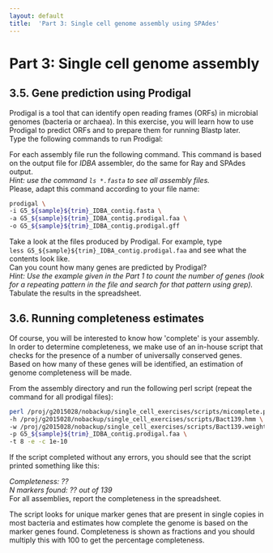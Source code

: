 ```yaml
---
layout: default
title:  'Part 3: Single cell genome assembly using SPAdes'
---
```


# Part 3: Single cell genome assembly

## 3.5. Gene prediction using Prodigal


Prodigal is a tool that can identify open reading frames (ORFs) in microbial genomes (bacteria or archaea). 
In this exercise, you will learn how to use Prodigal to predict ORFs and to prepare them for running Blastp later.  
Type the following commands to run Prodigal:  

For each assembly file run the following command. This command is based on the output file for *IDBA* assembler, do the same for Ray and SPAdes output.  
*Hint: use the command ```ls *.fasta``` to see all assembly files.*  
Please, adapt this command according to your file name:  

```sh
prodigal \
-i G5_${sample}${trim}_IDBA_contig.fasta \
-a G5_${sample}${trim}_IDBA_contig.prodigal.faa \
-o G5_${sample}${trim}_IDBA_contig.prodigal.gff
```

Take a look at the files produced by Prodigal. For example, type  
```less G5_${sample}${trim}_IDBA_contig.prodigal.faa``` and see what the contents look like.  
Can you count how many genes are predicted by Prodigal?  
*Hint: Use the example given in the Part 1 to count the number of genes (look for a repeating pattern in the file and search for that pattern using grep).* 
Tabulate the results in the spreadsheet.

## 3.6. Running completeness estimates


Of course, you will be interested to know how 'complete' is your assembly. In order to determine completeness, we make use of an in-house script that checks for the presence of a number of universally conserved genes. 
Based on how many of these genes will be identified, an estimation of genome completeness will be made.

From the assembly directory and run the following perl script (repeat the command for all prodigal files):

```sh
perl /proj/g2015028/nobackup/single_cell_exercises/scripts/micomplete.pl \
-h /proj/g2015028/nobackup/single_cell_exercises/scripts/Bact139.hmm \
-w /proj/g2015028/nobackup/single_cell_exercises/scripts/Bact139.weights \
-p G5_${sample}${trim}_IDBA_contig.prodigal.faa \
-t 8 -e -c 1e-10
```

If the script completed without any errors, you should see that the script printed something like this:

*Completeness: ??  
N markers found: ?? out of 139*  
For all assemblies, report the completeness in the spreadsheet.

The script looks for unique marker genes that are present in single copies in most bacteria and estimates how complete the genome is based on the marker genes found. Completeness is shown as fractions and you should multiply this with 100 to get the percentage completeness.

